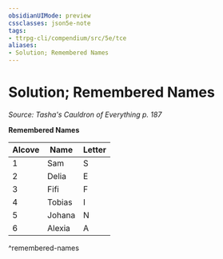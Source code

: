 ```yaml
---
obsidianUIMode: preview
cssclasses: json5e-note
tags:
- ttrpg-cli/compendium/src/5e/tce
aliases:
- Solution; Remembered Names
---
```

# Solution; Remembered Names
*Source: Tasha's Cauldron of Everything p. 187* 

**Remembered Names**

| Alcove | Name | Letter |
|--------|------|--------|
| 1 | Sam | S |
| 2 | Delia | E |
| 3 | Fifi | F |
| 4 | Tobias | I |
| 5 | Johana | N |
| 6 | Alexia | A |
^remembered-names